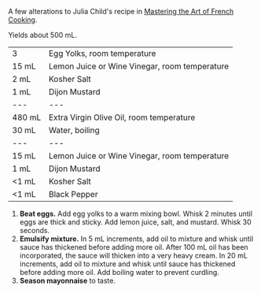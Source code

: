 A few alterations to Julia Child's recipe in [Mastering the Art of French Cooking](https://www.amazon.com/Mastering-Art-French-Cooking-Vol/dp/0375413405).

Yields about 500 mL.

|||
|:--|:--|
| 3      | Egg Yolks, room temperature
| 15 mL  | Lemon Juice or Wine Vinegar, room temperature
| 2 mL   | Kosher Salt
| 1 mL   | Dijon Mustard
| ---    | ---
| 480 mL | Extra Virgin Olive Oil, room temperature
| 30 mL  | Water, boiling
| ---    | ---
| 15 mL  | Lemon Juice or Wine Vinegar, room temperature
| 1 mL   | Dijon Mustard
| <1 mL  | Kosher Salt
| <1 mL  | Black Pepper

1. **Beat eggs.** Add egg yolks to a warm mixing bowl. Whisk 2 minutes until eggs are thick and sticky. Add lemon juice, salt, and mustard. Whisk 30 seconds.
2. **Emulsify mixture.** In 5 mL increments, add oil to mixture and whisk until sauce has thickened before adding more oil. After 100 mL oil has been incorporated, the sauce will thicken into a very heavy cream. In 20 mL increments, add oil to mixture and whisk until sauce has thickened before adding more oil. Add boiling water to prevent curdling.
3. **Season mayonnaise** to taste.
